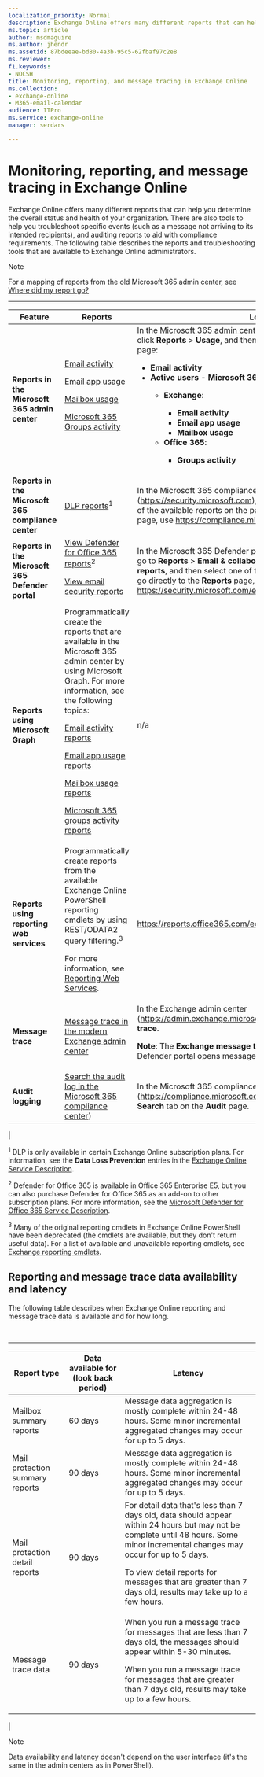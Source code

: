 ```yaml
---
localization_priority: Normal
description: Exchange Online offers many different reports that can help you determine the overall status and health of your organization. There are also tools to help you troubleshoot specific events (such as a message not arriving to its intended recipients), and auditing reports to aid with compliance requirements. The following table describes the reports and troubleshooting tools that are available to Exchange Online administrators.
ms.topic: article
author: msdmaguire
ms.author: jhendr
ms.assetid: 87bdeeae-bd80-4a3b-95c5-62fbaf97c2e8
ms.reviewer: 
f1.keywords:
- NOCSH
title: Monitoring, reporting, and message tracing in Exchange Online
ms.collection: 
- exchange-online
- M365-email-calendar
audience: ITPro
ms.service: exchange-online
manager: serdars

---
```


# Monitoring, reporting, and message tracing in Exchange Online

Exchange Online offers many different reports that can help you determine the overall status and health of your organization. There are also tools to help you troubleshoot specific events (such as a message not arriving to its intended recipients), and auditing reports to aid with compliance requirements. The following table describes the reports and troubleshooting tools that are available to Exchange Online administrators.

> [!NOTE]
> For a mapping of reports from the old Microsoft 365 admin center, see [Where did my report go?](https://support.microsoft.com/office/4f7ce026-8be0-4800-849c-28071df0b85f)

****

|Feature|Reports|Location|
|---|---|---|
|**Reports in the Microsoft 365 admin center**|[Email activity](/microsoft-365/admin/activity-reports/email-activity) <p> [Email app usage](/microsoft-365/admin/activity-reports/email-apps-usage) <p> [Mailbox usage](/microsoft-365/admin/activity-reports/mailbox-usage) <p> [Microsoft 365 Groups activity](/microsoft-365/admin/activity-reports/office-365-groups)|In the [Microsoft 365 admin center](https://portal.office.com/adminportal/home), go to **Show all** (if necessary), click **Reports** \> **Usage**, and then select one of the reports on the page:<ul><li>**Email activity**</li><li>**Active users - Microsoft 365 services** \> **View more**:</li><ul><li> **Exchange**:</li><ul><li>**Email activity**</li><li>**Email app usage**</li><li>**Mailbox usage**</li></ul></li><li>**Office 365**:</li><ul><li>**Groups activity**</li></ul></ul></ul>|
|**Reports in the Microsoft 365 compliance center**|[DLP reports](/microsoft-365/compliance/view-the-dlp-reports)<sup>1</sup>|In the Microsoft 365 compliance center (<https://security.microsoft.com>), go to **Reports**, and then select one of the available reports on the page. To go directly to the **Reports** page, use <https://compliance.microsoft.com/reports>.|
|**Reports in the Microsoft 365 Defender portal**|[View Defender for Office 365 reports](/microsoft-365/security/office-365-security/view-reports-for-atp)<sup>2</sup> <p> [View email security reports](/microsoft-365/security/office-365-security/view-email-security-reports)|In the Microsoft 365 Defender portal (<https://security.microsoft.com>), go to **Reports** \> **Email & collaboration** \> **Email & collaboration reports**, and then select one of the available reports on the page. To go directly to the **Reports** page, use <https://security.microsoft.com/emailandcollabreport>.|
|**Reports using Microsoft Graph**|Programmatically create the reports that are available in the Microsoft 365 admin center by using Microsoft Graph. For more information, see the following topics: <p>[Email activity reports](/graph/api/resources/email-activity-reports) <p> [Email app usage reports](/graph/api/resources/email-app-usage-reports) <p> [Mailbox usage reports](/graph/api/resources/mailbox-usage-reports) <p> [Microsoft 365 groups activity reports](/graph/api/resources/mailbox-usage-reports)|n/a|
|**Reports using reporting web services**|Programmatically create reports from the available Exchange Online PowerShell reporting cmdlets by using REST/ODATA2 query filtering.<sup>3</sup> <p> For more information, see [Reporting Web Services](/previous-versions/office/developer/o365-enterprise-developers/jj984325(v=office.15)).|<https://reports.office365.com/ecp/reportingwebservice/reporting.svc>|
|**Message trace**|[Message trace in the modern Exchange admin center](trace-an-email-message/message-trace-modern-eac.md)|In the Exchange admin center (<https://admin.exchange.microsoft.com>), go to **Mail flow** \> **Message trace**. <p> **Note**: The **Exchange message trace** link in the Microsoft 365 Defender portal opens message trace in the modern EAC.|
|**Audit logging**|[Search the audit log in the Microsoft 365 compliance center](/microsoft-365/compliance/search-the-audit-log-in-security-and-compliance))|In the Microsoft 365 compliance center (<https://compliance.microsoft.com>), go to **Solutions** \> **Audit** \> **Search** tab on the **Audit** page.|
|

<sup>1</sup> DLP is only available in certain Exchange Online subscription plans. For information, see the **Data Loss Prevention** entries in the [Exchange Online Service Description](/office365/servicedescriptions/exchange-online-service-description/exchange-online-service-description).

<sup>2</sup> Defender for Office 365 is available in Office 365 Enterprise E5, but you can also purchase Defender for Office 365 as an add-on to other subscription plans. For more information, see the [Microsoft Defender for Office 365 Service Description](/office365/servicedescriptions/office-365-advanced-threat-protection-service-description).

<sup>3</sup> Many of the original reporting cmdlets in Exchange Online PowerShell have been deprecated (the cmdlets are available, but they don't return useful data). For a list of available and unavailable reporting cmdlets, see [Exchange reporting cmdlets](/powershell/module/exchange/#reporting).

## Reporting and message trace data availability and latency

The following table describes when Exchange Online reporting and message trace data is available and for how long.

<br>

****

|Report type|Data available for (look back period)|Latency|
|---|---|---|
|Mailbox summary reports|60 days|Message data aggregation is mostly complete within 24-48 hours. Some minor incremental aggregated changes may occur for up to 5 days.|
|Mail protection summary reports|90 days|Message data aggregation is mostly complete within 24-48 hours. Some minor incremental aggregated changes may occur for up to 5 days.|
|Mail protection detail reports|90 days|For detail data that's less than 7 days old, data should appear within 24 hours but may not be complete until 48 hours. Some minor incremental changes may occur for up to 5 days. <p> To view detail reports for messages that are greater than 7 days old, results may take up to a few hours.|
|Message trace data|90 days|When you run a message trace for messages that are less than 7 days old, the messages should appear within 5-30 minutes. <p> When you run a message trace for messages that are greater than 7 days old, results may take up to a few hours.|
|

> [!NOTE]
> Data availability and latency doesn't depend on the user interface (it's the same in the admin centers as in PowerShell).

